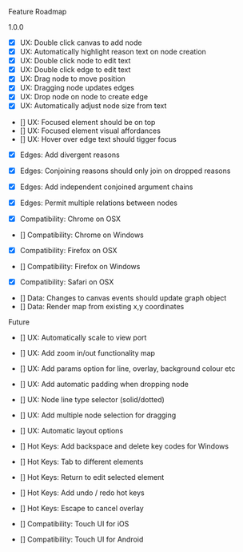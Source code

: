 Feature Roadmap

1.0.0

  - [X] UX: Double click canvas to add node
  - [X] UX: Automatically highlight reason text on node creation
  - [X] UX: Double click node to edit text
  - [x] UX: Double click edge to edit text
  - [X] UX: Drag node to move position
  - [X] UX: Dragging node updates edges
  - [X] UX: Drop node on node to create edge
  - [X] UX: Automatically adjust node size from text
  - [] UX: Focused element should be on top
  - [] UX: Focused element visual affordances
  - [] UX: Hover over edge text should tigger focus

  - [X] Edges: Add divergent reasons
  - [X] Edges: Conjoining reasons should only join on dropped reasons
  - [X] Edges: Add independent conjoined argument chains
  - [X] Edges: Permit multiple relations between nodes

  - [X] Compatibility: Chrome on OSX 
  - [] Compatibility: Chrome on Windows 
  - [X] Compatibility: Firefox on OSX  
  - [] Compatibility: Firefox on Windows  
  - [X] Compatibility: Safari on OSX

  - [] Data: Changes to canvas events should update graph object
  - [] Data: Render map from existing x,y coordinates

Future

  - [] UX: Automatically scale to view port
  - [] UX: Add zoom in/out functionality map
  - [] UX: Add params option for line, overlay, background colour etc
  - [] UX: Add automatic padding when dropping node
  - [] UX: Node line type selector (solid/dotted) 
  - [] UX: Add multiple node selection for dragging  
  - [] UX: Automatic layout options

  - [] Hot Keys: Add backspace and delete key codes for Windows
  - [] Hot Keys: Tab to different elements
  - [] Hot Keys: Return to edit selected element
  - [] Hot Keys: Add undo / redo hot keys
  - [] Hot Keys: Escape to cancel overlay

  - [] Compatibility: Touch UI for iOS
  - [] Compatibility: Touch UI for Android
